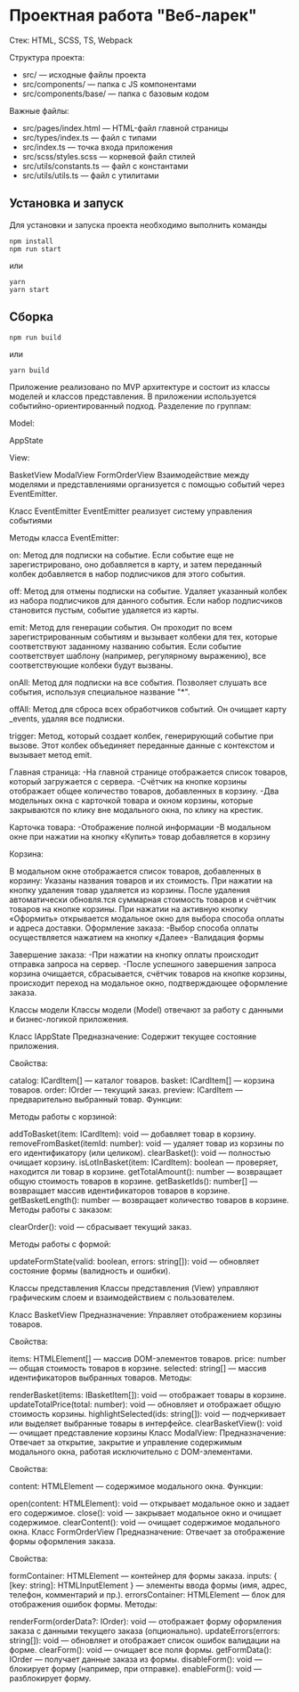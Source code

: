 # Проектная работа "Веб-ларек"

Стек: HTML, SCSS, TS, Webpack

Структура проекта:
- src/ — исходные файлы проекта
- src/components/ — папка с JS компонентами
- src/components/base/ — папка с базовым кодом

Важные файлы:
- src/pages/index.html — HTML-файл главной страницы
- src/types/index.ts — файл с типами
- src/index.ts — точка входа приложения
- src/scss/styles.scss — корневой файл стилей
- src/utils/constants.ts — файл с константами
- src/utils/utils.ts — файл с утилитами

## Установка и запуск
Для установки и запуска проекта необходимо выполнить команды

```
npm install
npm run start
```

или

```
yarn
yarn start
```
## Сборка

```
npm run build
```

или

```
yarn build
```
Приложение реализовано по MVP архитектуре и состоит из классы моделей и классов представления. В приложении используется событийно-ориентированный подход. Разделение по группам:

 Model:

AppState

 View:

BasketView
ModalView
FormOrderView
Взаимодействие между моделями и представлениями организуется с помощью событий через EventEmitter.

Класс EventEmitter
EventEmitter реализует систему управления событиями

Методы класса EventEmitter:

on: Метод для подписки на событие. Если событие еще не зарегистрировано, оно добавляется в карту, и затем переданный колбек добавляется в набор подписчиков для этого события.

off: Метод для отмены подписки на событие. Удаляет указанный колбек из набора подписчиков для данного события. Если набор подписчиков становится пустым, событие удаляется из карты.

emit: Метод для генерации события. Он проходит по всем зарегистрированным событиям и вызывает колбеки для тех, которые соответствуют заданному названию события. Если событие соответствует шаблону (например, регулярному выражению), все соответствующие колбеки будут вызваны.

onAll: Метод для подписки на все события. Позволяет слушать все события, используя специальное название "*".

offAll: Метод для сброса всех обработчиков событий. Он очищает карту _events, удаляя все подписки.

trigger: Метод, который создает колбек, генерирующий событие при вызове. Этот колбек объединяет переданные данные с контекстом и вызывает метод emit.


Главная страница: -На главной странице отображается список товаров, который загружается с сервера.
-Счётчик на кнопке корзины отображает общее количество товаров, добавленных в корзину.
-Два модельных окна с карточкой товара и окном корзины, которые закрываются по клику вне модального окна, по клику на крестик.

Карточка товара: -Отображение полной информации -В модальном окне при нажатии на кнопку «Купить» товар добавляется в корзину

Корзина:

В модальном окне отображается список товаров, добавленных в корзину:
Указаны названия товаров и их стоимость.
При нажатии на кнопку удаления товар удаляется из корзины.
После удаления автоматически обновля.тся cуммарная стоимость товаров и счётчик товаров на кнопке корзины.
При нажатии на активную кнопку «Оформить» открывается модальное окно для выбора способа оплаты и адреса доставки.
Оформление заказа: -Выбор способа оплаты осуществляется нажатием на кнопку «Далее» -Валидация формы

Завершение заказа: -При нажатии на кнопку оплаты происходит отправка запроса на сервер. -После успешного завершения запроса корзина очищается, сбрасывается, счётчик товаров на кнопке корзины, происходит переход на модальное окно, подтверждающее оформление заказа.

Классы модели
Классы модели (Model) отвечают за работу с данными и бизнес-логикой приложения.

Класс IAppState
Предназначение:
Содержит текущее состояние приложения.

Свойства:

catalog: ICardItem[] — каталог товаров.
basket: ICardItem[] — корзина товаров.
order: IOrder — текущий заказ.
preview: ICardItem — предварительно выбранный товар.
Функции:

Методы работы с корзиной:

addToBasket(item: ICardItem): void — добавляет товар в корзину.
removeFromBasket(itemId: number): void — удаляет товар из корзины по его идентификатору (или целиком).
clearBasket(): void — полностью очищает корзину.
isLotInBasket(item: ICardItem): boolean — проверяет, находится ли товар в корзине.
getTotalAmount(): number — возвращает общую стоимость товаров в корзине.
getBasketIds(): number[] — возвращает массив идентификаторов товаров в корзине.
getBasketLength(): number — возвращает количество товаров в корзине.
Методы работы с заказом:

clearOrder(): void — сбрасывает текущий заказ.

Методы работы с формой:

updateFormState(valid: boolean, errors: string[]): void — обновляет состояние формы (валидность и ошибки).

Классы представления
Классы представления (View) управляют графическим слоем и взаимодействием с пользователем.

Класс BasketView
Предназначение:
Управляет отображением корзины товаров.

Свойства:

items: HTMLElement[] — массив DOM-элементов товаров.
price: number — общая стоимость товаров в корзине.
selected: string[] — массив идентификаторов выбранных товаров.
Методы:

renderBasket(items: IBasketItem[]): void — отображает товары в корзине.
updateTotalPrice(total: number): void — обновляет и отображает общую стоимость корзины.
highlightSelected(ids: string[]): void — подчеркивает или выделяет выбранные товары в интерфейсе.
clearBasketView(): void — очищает представление корзины
Класс ModalView:
Предназначение:
Отвечает за открытие, закрытие и управление содержимым модального окна, работая исключительно с DOM-элементами.

Свойства:

content: HTMLElement — содержимое модального окна.
Функции:

open(content: HTMLElement): void — открывает модальное окно и задает его содержимое.
close(): void — закрывает модальное окно и очищает содержимое.
clearContent(): void — очищает содержимое модального окна.
Класс FormOrderView
Предназначение:
Отвечает за отображение формы оформления заказа.

Свойства:

formContainer: HTMLElement — контейнер для формы заказа.
inputs: { [key: string]: HTMLInputElement } — элементы ввода формы (имя, адрес, телефон, комментарий и пр.).
errorsContainer: HTMLElement — блок для отображения ошибок формы.
Методы:

renderForm(orderData?: IOrder): void — отображает форму оформления заказа с данными текущего заказа (опционально).
updateErrors(errors: string[]): void — обновляет и отображает список ошибок валидации на форме.
clearForm(): void — очищает все поля формы.
getFormData(): IOrder — получает данные заказа из формы.
disableForm(): void — блокирует форму (например, при отправке).
enableForm(): void — разблокирует форму.